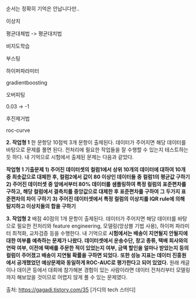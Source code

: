 순서는 정확히 기억은 안납니다만..



이상치

평균대체법 -> 평균대치법

비지도학습

부스팅

하이퍼파라미터

gradientboosting

오버피팅

0.03 -> -1

후진제거법

roc-curve





**2. 작업형 1**
한 문항당 10점씩 3개 문항이 출제된다. 데이터가 주어지면 해당 데이터를 바탕으로 문제를 풀면 된다. 전처리에 필요한 작업들을 잘 수행할 수 있는지 테스트하는 듯 하다. 내 기억으로 시험에서 출제된 문제는 다음과 같았다. 

**작업형 1 기출문제   1) 주어진 데이터셋의 컬럼1에서 상위 10개의 데이터에 대하여 10개 중 최솟값으로 대체한 후, 컬럼2에서 값이 80 이상인 데이터들 중 컬럼1의 평균값 구하기**   **2) 주어진 데이터셋 중 앞에서부터 80% 데이터를 샘플링하여 특정 컬럼의 표준편차를 구하고, 해당 컬럼에서 결측치를 중앙값으로 대체한 후 표준편차를 구하여 그 두가지 표준편차의 차이 구하기**  **3) 주어진 데이터셋에서 특정 컬럼의 이상치를 IQR rule에 의해 탐지하고 이상치들의 합을 구하기** 



**3. 작업형 2**
배점 40점의 1개 문항이 출제된다. 데이터가 주어지면 해당 데이터를 바탕으로 필요한 전처리와 feature engineering, 모델링(앙상블 기법 사용), 하이퍼 파라미터 최적화, 교차검증 등을 수행한다. 내 기억으로 **시험에서는 배송이 지연될지 안될지에 대한 여부를 예측하는 문제가 나왔다. 데이터셋에서 운송수단, 창고 종류, 택배 회사와의 연락 여부, 이전에 택배를 주문한 적이 있었는지 여부, 금액 할인을 얼마나 받았는지 등의 컬럼이 주어졌고 배송이 지연될 확률을 구하면 되었다.** **또한 성능 지표는 데이터 진흥원에서 공개했었던 예상문제와 동일하게 ROC-AUC로 평가한다고 되어 있었다.** 
원래 캐글이나 데이콘 등에서 대회에 참가해본 경험이 있는 사람이라면 데이터 전처리부터 모델링까지 해보았을 것이므로 어렵지 않게 풀 수 있는 문제였다.



출처: https://gagadi.tistory.com/35 [가디의 tech 스터디]


